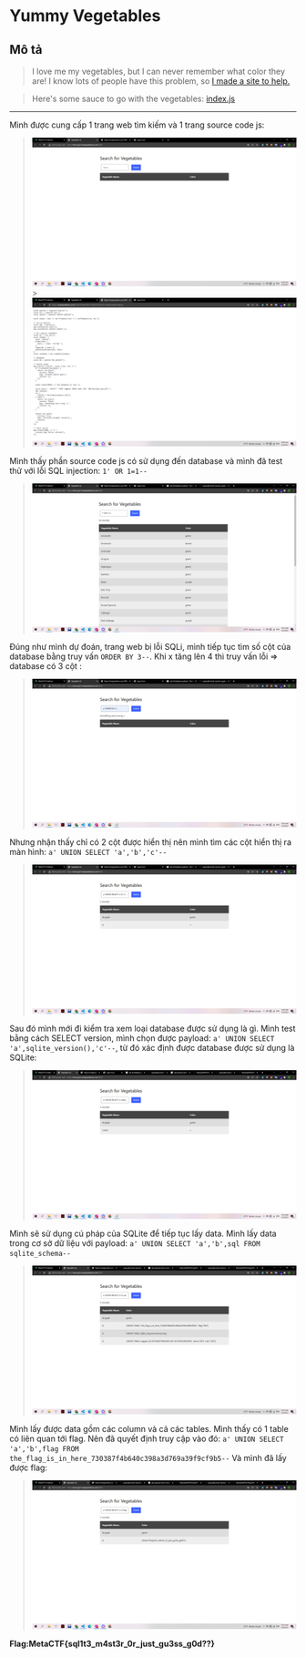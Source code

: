 # Yummy Vegetables

## Mô tả

> I love me my vegetables, but I can never remember what color they are! I know lots of people have this problem, so [I made a site to help.](http://host.cg21.metaproblems.com:4010/)

> Here's some sauce to go with the vegetables: [index.js](https://metaproblems.com/79b333c96ec99512a3bf72653b23c7ed8a52dc42/index.js)

---

Mình được cung cấp 1 trang web tìm kiếm và 1 trang source code js:

> ![](1.png) >![](2.png)

Mình thấy phần source code js có sử dụng đến database và mình đã test thử với lỗi SQL injection: `1' OR 1=1--`

> ![](3.png)

Đúng như mình dự đoán, trang web bị lỗi SQLi, mình tiếp tục tìm số cột của database bằng truy vấn `ORDER BY 3--`. Khi x tăng lên 4 thì truy vấn lỗi => database có 3 cột :

> ![](4.png)

Nhưng nhận thấy chỉ có 2 cột được hiển thị nên mình tìm các cột hiển thị ra màn hình: `a' UNION SELECT 'a','b','c'--`

> ![](5.png)

Sau đó mình mới đi kiểm tra xem loại database được sử dụng là gì. Mình test bằng cách SELECT version, mình chọn được payload: `a' UNION SELECT 'a',sqlite_version(),'c'--`, từ đó xác định được database được sử dụng là SQLite:

> ![](6.png)

Mình sẽ sử dụng cú pháp của SQLite để tiếp tục lấy data. Mình lấy data trong cơ sở dữ liệu với payload: `a' UNION SELECT 'a','b',sql FROM sqlite_schema--`

> ![](7.png)

Mình lấy được data gồm các column và cả các tables. Mình thấy có 1 table có liên quan tới flag. Nên đã quyết định truy cập vào đó:
`a' UNION SELECT 'a','b',flag FROM the_flag_is_in_here_730387f4b640c398a3d769a39f9cf9b5--`
Và mình đã lấy được flag:

> ![](8.png)

**Flag:MetaCTF{sql1t3_m4st3r_0r_just_gu3ss_g0d??}**
